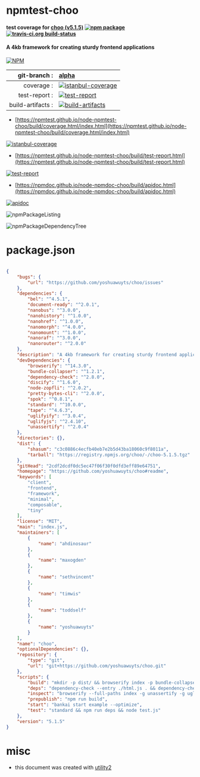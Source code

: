 # npmtest-choo

#### test coverage for  [choo (v5.1.5)](https://github.com/yoshuawuyts/choo#readme)  [![npm package](https://img.shields.io/npm/v/npmtest-choo.svg?style=flat-square)](https://www.npmjs.org/package/npmtest-choo) [![travis-ci.org build-status](https://api.travis-ci.org/npmtest/node-npmtest-choo.svg)](https://travis-ci.org/npmtest/node-npmtest-choo)

#### A 4kb framework for creating sturdy frontend applications

[![NPM](https://nodei.co/npm/choo.png?downloads=true&downloadRank=true&stars=true)](https://www.npmjs.com/package/choo)

| git-branch : | [alpha](https://github.com/npmtest/node-npmtest-choo/tree/alpha)|
|--:|:--|
| coverage : | [![istanbul-coverage](https://npmtest.github.io/node-npmtest-choo/build/coverage.badge.svg)](https://npmtest.github.io/node-npmtest-choo/build/coverage.html/index.html)|
| test-report : | [![test-report](https://npmtest.github.io/node-npmtest-choo/build/test-report.badge.svg)](https://npmtest.github.io/node-npmtest-choo/build/test-report.html)|
| build-artifacts : | [![build-artifacts](https://npmtest.github.io/node-npmtest-choo/glyphicons_144_folder_open.png)](https://github.com/npmtest/node-npmtest-choo/tree/gh-pages/build)|

- [https://npmtest.github.io/node-npmtest-choo/build/coverage.html/index.html](https://npmtest.github.io/node-npmtest-choo/build/coverage.html/index.html)

[![istanbul-coverage](https://npmtest.github.io/node-npmtest-choo/build/screenCapture.buildCi.browser.%252Ftmp%252Fbuild%252Fcoverage.lib.html.png)](https://npmtest.github.io/node-npmtest-choo/build/coverage.html/index.html)

- [https://npmtest.github.io/node-npmtest-choo/build/test-report.html](https://npmtest.github.io/node-npmtest-choo/build/test-report.html)

[![test-report](https://npmtest.github.io/node-npmtest-choo/build/screenCapture.buildCi.browser.%252Ftmp%252Fbuild%252Ftest-report.html.png)](https://npmtest.github.io/node-npmtest-choo/build/test-report.html)

- [https://npmdoc.github.io/node-npmdoc-choo/build/apidoc.html](https://npmdoc.github.io/node-npmdoc-choo/build/apidoc.html)

[![apidoc](https://npmdoc.github.io/node-npmdoc-choo/build/screenCapture.buildCi.browser.%252Ftmp%252Fbuild%252Fapidoc.html.png)](https://npmdoc.github.io/node-npmdoc-choo/build/apidoc.html)

![npmPackageListing](https://npmtest.github.io/node-npmtest-choo/build/screenCapture.npmPackageListing.svg)

![npmPackageDependencyTree](https://npmtest.github.io/node-npmtest-choo/build/screenCapture.npmPackageDependencyTree.svg)



# package.json

```json

{
    "bugs": {
        "url": "https://github.com/yoshuawuyts/choo/issues"
    },
    "dependencies": {
        "bel": "^4.5.1",
        "document-ready": "^2.0.1",
        "nanobus": "^3.0.0",
        "nanohistory": "^1.0.0",
        "nanohref": "^1.0.0",
        "nanomorph": "^4.0.0",
        "nanomount": "^1.0.0",
        "nanoraf": "^3.0.0",
        "nanorouter": "^2.0.0"
    },
    "description": "A 4kb framework for creating sturdy frontend applications",
    "devDependencies": {
        "browserify": "^14.3.0",
        "bundle-collapser": "^1.2.1",
        "dependency-check": "^2.8.0",
        "discify": "^1.6.0",
        "node-zopfli": "^2.0.2",
        "pretty-bytes-cli": "^2.0.0",
        "spok": "^0.8.1",
        "standard": "^10.0.0",
        "tape": "^4.6.3",
        "uglifyify": "^3.0.4",
        "uglifyjs": "^2.4.10",
        "unassertify": "^2.0.4"
    },
    "directories": {},
    "dist": {
        "shasum": "c3c0886c4ecfb40eb7e2b5d43ba18060c9f8011a",
        "tarball": "https://registry.npmjs.org/choo/-/choo-5.1.5.tgz"
    },
    "gitHead": "2cdf2dcdf0dc5ec47f06f30f0dfd3eff89e64751",
    "homepage": "https://github.com/yoshuawuyts/choo#readme",
    "keywords": [
        "client",
        "frontend",
        "framework",
        "minimal",
        "composable",
        "tiny"
    ],
    "license": "MIT",
    "main": "index.js",
    "maintainers": [
        {
            "name": "ahdinosaur"
        },
        {
            "name": "maxogden"
        },
        {
            "name": "sethvincent"
        },
        {
            "name": "timwis"
        },
        {
            "name": "toddself"
        },
        {
            "name": "yoshuawuyts"
        }
    ],
    "name": "choo",
    "optionalDependencies": {},
    "repository": {
        "type": "git",
        "url": "git+https://github.com/yoshuawuyts/choo.git"
    },
    "scripts": {
        "build": "mkdir -p dist/ && browserify index -p bundle-collapser/plugin > dist/bundle.js && browserify index -g unassertify -g uglifyify -p bundle-collapser/plugin | uglifyjs > dist/bundle.min.js && zopfli -i 100 dist/bundle.min.js && wc -c < dist/bundle.min.js.gz | pretty-bytes",
        "deps": "dependency-check --entry ./html.js . && dependency-check . --extra --no-dev --entry ./html.js",
        "inspect": "browserify --full-paths index -g unassertify -g uglifyify | discify --open",
        "prepublish": "npm run build",
        "start": "bankai start example --optimize",
        "test": "standard && npm run deps && node test.js"
    },
    "version": "5.1.5"
}
```



# misc
- this document was created with [utility2](https://github.com/kaizhu256/node-utility2)
